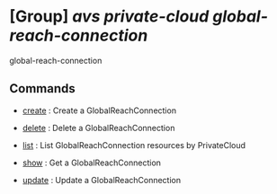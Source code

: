 # [Group] _avs private-cloud global-reach-connection_

global-reach-connection

## Commands

- [create](/Commands/avs/private-cloud/global-reach-connection/_create.md)
: Create a GlobalReachConnection

- [delete](/Commands/avs/private-cloud/global-reach-connection/_delete.md)
: Delete a GlobalReachConnection

- [list](/Commands/avs/private-cloud/global-reach-connection/_list.md)
: List GlobalReachConnection resources by PrivateCloud

- [show](/Commands/avs/private-cloud/global-reach-connection/_show.md)
: Get a GlobalReachConnection

- [update](/Commands/avs/private-cloud/global-reach-connection/_update.md)
: Update a GlobalReachConnection
